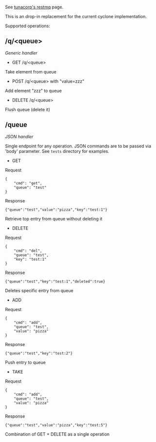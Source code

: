 See [tunacorp's restmq](https://github.com/gleicon/restmq) page.


This is an drop-in replacement for the current cyclone implementation.

Supported operations:

## /q/\<queue\>

*Generic handler*


- GET /q/\<queue\>

Take element from queue

- POST /q/\<queue\> with "value=zzz"

Add element "zzz" to queue

- DELETE /q/\<queue\>

Flush queue (delete it)


## /queue
*JSON handler*

Single endpoint for any operation. JSON commands are to be passed via 'body' parameter. See `tests` directory for examples.

- GET

Request

	{
		"cmd": "get",
		"queue": "test"
	}

Response
	
	{"queue":"test","value":"pizza","key":"test:1"}

Retrieve top entry from queue without deleting it

- DELETE

Request

	{
		"cmd": "del",
		"queue": "test",
		"key": "test:1"
	}

Response

	{"queue":"test","key":"test:1","deleted":true}
	
Deletes specific entry from queue

- ADD

Request

	{
		"cmd": "add",
		"queue": "test",
		"value": "pizza"
	}

Response

	{"queue":"test","key":"test:2"}

Push entry to queue

- TAKE

Request

	{
		"cmd": "add",
		"queue": "test",
		"value": "pizza"
	}

Response

	{"queue":"test","value":"pizza","key":"test:5"}

Combination of GET + DELETE as a single operation